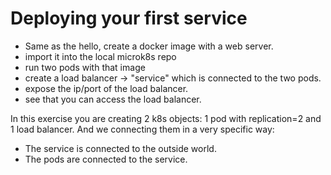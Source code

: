 # Deploying your first service

* Same as the hello, create a docker image with a web server.
* import it into the local microk8s repo
* run two pods with that image
* create a load balancer -> "service" which is connected to the two pods.
* expose the ip/port of the load balancer.
* see that you can access the load balancer.

In this exercise you are creating 2 k8s objects: 1 pod with replication=2 and 1 load balancer.
And we connecting them in a very specific way:
* The service is connected to the outside world.
* The pods are connected to the service.

